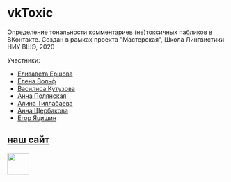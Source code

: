 # vkToxic
Определение тональности комментариев (не)токсичных пабликов в ВКонтакте. Создан в рамках проекта "Мастерская", Школа Лингвистики НИУ ВШЭ, 2020

Участники:
- [Елизавета Ершова](https://github.com/eoershova)
- [Елена Вольф](https://github.com/Graf-D)
- [Василиса Кутузова](https://github.com/dotsanddashes)
- [Анна Полянская](https://github.com/polyankaglade)
- [Алина Тиллабаева](https://github.com/alinatl)
- [Анна Щербакова](https://github.com/Aniezka)
- [Егор Яцишин](https://github.com/toskn)

## [наш сайт](http://vksentimentmonitor.pythonanywhere.com/) 

<a href="https://docs.google.com/spreadsheets/d/1597mw3Brq__jjZ_NCJm4h7XtOg-mpsgUlKUrzeKcX8I/edit?usp=sharing">
  <img src="https://www.seekpng.com/png/detail/19-198312_google-sheets-google-sheets-png.png" height="50" alt_text="разметка">
</a>
